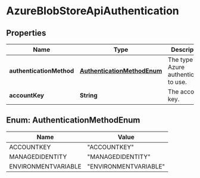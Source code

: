 
# AzureBlobStoreApiAuthentication

## Properties
Name | Type | Description | Notes
------------ | ------------- | ------------- | -------------
**authenticationMethod** | [**AuthenticationMethodEnum**](#AuthenticationMethodEnum) | The type of Azure authentication to use. | 
**accountKey** | **String** | The account key. |  [optional]


<a name="AuthenticationMethodEnum"></a>
## Enum: AuthenticationMethodEnum
Name | Value
---- | -----
ACCOUNTKEY | &quot;ACCOUNTKEY&quot;
MANAGEDIDENTITY | &quot;MANAGEDIDENTITY&quot;
ENVIRONMENTVARIABLE | &quot;ENVIRONMENTVARIABLE&quot;




